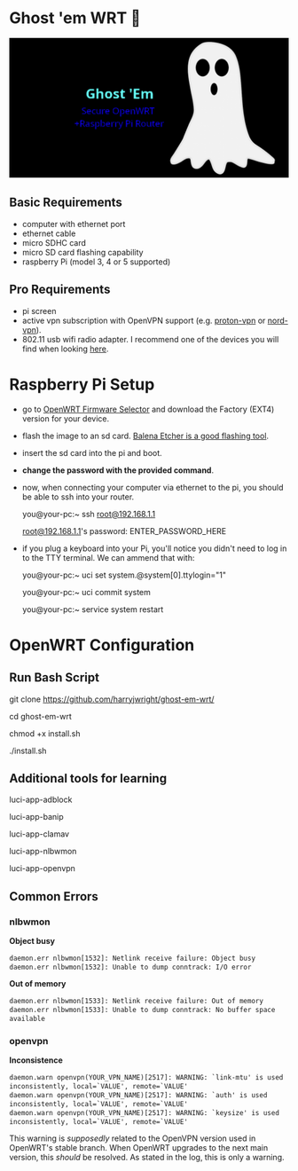 # Ghost 'em WRT 👻

![Ghost 'em WRT Report Image](repo-image.png?raw=true "Repo Image")

## Basic Requirements
- computer with ethernet port
- ethernet cable
- micro SDHC card
- micro SD card flashing capability
- raspberry Pi (model 3, 4 or 5 supported)

## Pro Requirements
- pi screen
- active vpn subscription with OpenVPN support (e.g. [proton-vpn](https://www.protonvpn.com) or [nord-vpn](https://nordvpn.com/)).
- 802.11 usb wifi radio adapter. I recommend one of the devices you will find when looking [here](https://duckduckgo.com/?q=mediatek+rt5370+usb+Wifi+802.11+adapter).

# Raspberry Pi Setup
- go to [OpenWRT Firmware Selector](https://firmware-selector.openwrt.org) and download the Factory (EXT4) version for your device.
- flash the image to an sd card. [Balena Etcher is a good flashing tool](https://etcher.balena.io/).
- insert the sd card into the pi and boot.
- **change the password with the provided command**.
- now, when connecting your computer via ethernet to the pi, you should be able to ssh into your router.

  you@your-pc:~ ssh root@192.168.1.1
  
  root@192.168.1.1's password: ENTER_PASSWORD_HERE

- if you plug a keyboard into your Pi, you'll notice you didn't need to log in to the TTY terminal. We can ammend that with:

  you@your-pc:~ uci set system.@system[0].ttylogin="1"
  
  you@your-pc:~ uci commit system
  
  you@your-pc:~ service system restart

# OpenWRT Configuration

## Run Bash Script

   git clone https://github.com/harryjwright/ghost-em-wrt/
   
   cd ghost-em-wrt

   chmod +x install.sh

   ./install.sh

## Additional tools for learning

  luci-app-adblock
  
  luci-app-banip
  
  luci-app-clamav
  
  luci-app-nlbwmon
  
  luci-app-openvpn

## Common Errors

### nlbwmon

**Object busy**

    daemon.err nlbwmon[1532]: Netlink receive failure: Object busy
    daemon.err nlbwmon[1532]: Unable to dump conntrack: I/O error

**Out of memory**

    daemon.err nlbwmon[1533]: Netlink receive failure: Out of memory
    daemon.err nlbwmon[1533]: Unable to dump conntrack: No buffer space available

### openvpn

**Inconsistence**

    daemon.warn openvpn(YOUR_VPN_NAME)[2517]: WARNING: `link-mtu' is used inconsistently, local=`VALUE', remote=`VALUE'
    daemon.warn openvpn(YOUR_VPN_NAME)[2517]: WARNING: `auth' is used inconsistently, local=`VALUE', remote=`VALUE'
    daemon.warn openvpn(YOUR_VPN_NAME)[2517]: WARNING: `keysize' is used inconsistently, local=`VALUE', remote=`VALUE'

This warning is *supposedly* related to the OpenVPN version used in OpenWRT's stable branch. When OpenWRT upgrades to the next main version, this *should* be resolved. As stated in the log, this is only a warning.
